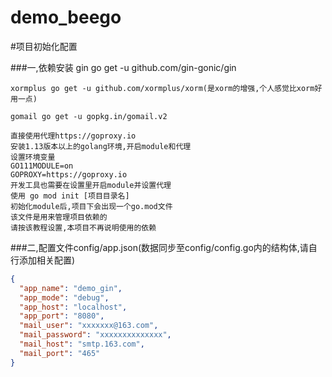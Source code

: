 # demo_beego

#项目初始化配置

###一,依赖安装
    gin go get -u github.com/gin-gonic/gin
    
    xormplus go get -u github.com/xormplus/xorm(是xorm的增强,个人感觉比xorm好用一点)
    
    gomail go get -u gopkg.in/gomail.v2
    
    直接使用代理https://goproxy.io
    安装1.13版本以上的golang环境,开启module和代理
    设置环境变量
    GO111MODULE=on
    GOPROXY=https://goproxy.io
    开发工具也需要在设置里开启module并设置代理
    使用 go mod init [项目目录名]
    初始化module后,项目下会出现一个go.mod文件
    该文件是用来管理项目依赖的
    请按该教程设置,本项目不再说明使用的依赖
    

###二,配置文件config/app.json(数据同步至config/config.go内的结构体,请自行添加相关配置)
```json
{
  "app_name": "demo_gin",
  "app_mode": "debug",
  "app_host": "localhost",
  "app_port": "8080",
  "mail_user": "xxxxxxx@163.com",
  "mail_password": "xxxxxxxxxxxxxx",
  "mail_host": "smtp.163.com",
  "mail_port": "465"
}
```

